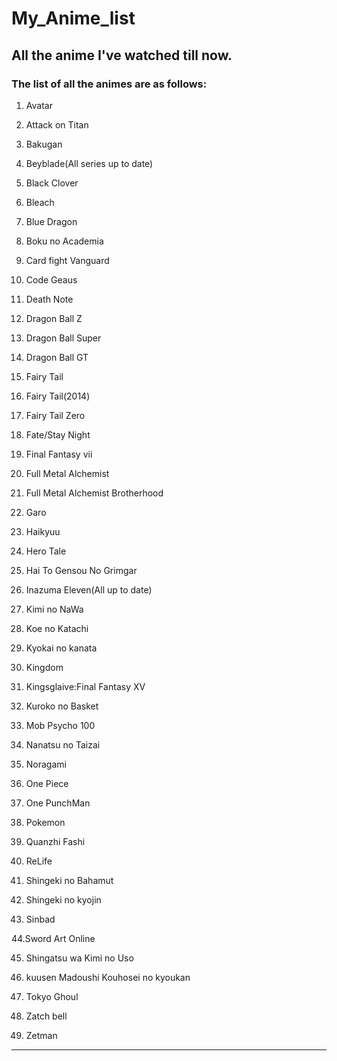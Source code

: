 # My_Anime_list

## All the anime I've watched till now.

### The list of all the animes are as follows:

1.	Avatar

2.	Attack on Titan

3.	Bakugan

4.	Beyblade(All series up to date)

5.	Black Clover

6.	Bleach

7.	Blue Dragon

8.	Boku no Academia

9.	Card fight Vanguard

10.	Code Geaus

11.	Death Note

12.	Dragon Ball Z

13.	Dragon Ball Super

14.	Dragon Ball GT

15.	Fairy Tail

16.	Fairy Tail(2014)

17.	Fairy Tail Zero

18.	Fate/Stay Night

19.	Final Fantasy vii

20.	Full Metal Alchemist

21.	Full Metal Alchemist Brotherhood

22.	Garo

23.	Haikyuu

24.	Hero Tale

25.	Hai To Gensou No Grimgar

26.	Inazuma Eleven(All up to date)

27.	Kimi no NaWa

28.	Koe no Katachi

29.	Kyokai no kanata

30. Kingdom

31. Kingsglaive:Final Fantasy XV

32. Kuroko no Basket

33. Mob Psycho 100

34. Nanatsu no Taizai

35. Noragami

36. One Piece

37. One PunchMan

38. Pokemon

39. Quanzhi Fashi

40. ReLife

41. Shingeki no Bahamut

42. Shingeki no kyojin

43. Sinbad

44.Sword Art Online

45. Shingatsu wa Kimi no Uso

46. kuusen Madoushi Kouhosei no kyoukan

47. Tokyo Ghoul

48. Zatch bell

49. Zetman

***
